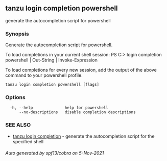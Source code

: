 ## tanzu login completion powershell

generate the autocompletion script for powershell

### Synopsis


Generate the autocompletion script for powershell.

To load completions in your current shell session:
PS C:\> login completion powershell | Out-String | Invoke-Expression

To load completions for every new session, add the output of the above command
to your powershell profile.


```
tanzu login completion powershell [flags]
```

### Options

```
  -h, --help              help for powershell
      --no-descriptions   disable completion descriptions
```

### SEE ALSO

* [tanzu login completion](tanzu_login_completion.md)	 - generate the autocompletion script for the specified shell

###### Auto generated by spf13/cobra on 5-Nov-2021
